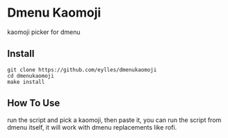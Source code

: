 # Dmenu Kaomoji

kaomoji picker for dmenu

## Install

```
git clone https://github.com/eylles/dmenukaomoji
cd dmenukaomoji
make install
```

## How To Use

run the script and pick a kaomoji, then paste it, you can run the script from dmenu itself, it will work with dmenu replacements like rofi.
